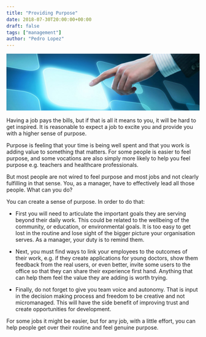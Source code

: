 ```yaml
---
title: "Providing Purpose"
date: 2018-07-30T20:00:00+00:00
draft: false
tags: ["management"]
author: "Pedro Lopez"
---
```


![image](/images/providing-purpose.jpg)

Having a job pays the bills, but if that is all it means to you, it will be hard to get inspired. It is reasonable to expect a job to excite you and provide you with a higher sense of purpose.

Purpose is feeling that your time is being well spent and that you work is adding value to something that matters. For some people is easier to feel purpose, and some vocations are also simply more likely to help you feel purpose e.g. teachers and healthcare professionals.

But most people are not wired to feel purpose and most jobs and not clearly fulfilling in that sense. You, as a manager, have to effectively lead all those people. What can you do?

<!--more-->

You can create a sense of purpose. In order to do that:

- First you will need to articulate the important goals they are serving beyond their daily work. This could be related to the wellbeing of the community, or education, or environmental goals. It is too easy to get lost in the routine and lose sight of the bigger picture your organisation serves. As a manager, your duty is to remind them.

- Next, you must find ways to link your employees to the outcomes of their work, e.g. if they create applications for young doctors, show them feedback from the real users, or even better, invite some users to the office so that they can share their experience first hand. Anything that can help them feel the value they are adding is worth trying.

- Finally, do not forget to give you team voice and autonomy. That is input in the decision making process and freedom to be creative and not micromanaged. This will have the side benefit of improving trust and create opportunities for development.

For some jobs it might be easier, but for any job, with a little effort, you can help people get over their routine and feel genuine purpose.
